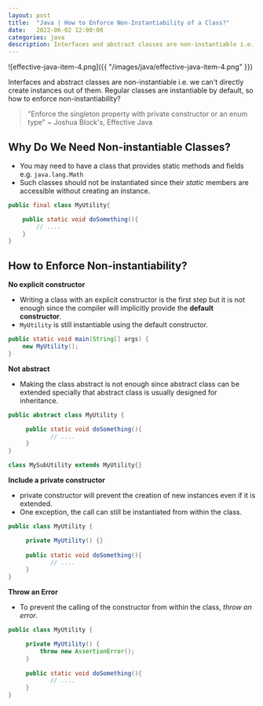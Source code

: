 ```yaml
---
layout: post
title:  "Java | How to Enforce Non-Instantiability of a Class?"
date:   2022-06-02 12:00:00
categories: java
description: Interfaces and abstract classes are non-instantiable i.e. we can't directly create instances out of them. Regular classes are instantiable by default, so how to enforce non-instantiability?  
---
```



![effective-java-item-4.png]({{ "/images/java/effective-java-item-4.png" }})

Interfaces and abstract classes are non-instantiable i.e. we can't directly create instances out of them. Regular classes are instantiable by default, so how to enforce non-instantiability? 

> "Enforce the singleton property with private constructor or an enum type" ~ Joshua Block's, Effective Java 

## Why Do We Need Non-instantiable Classes?

- You may need to have a class that provides static methods and fields e.g. `java.lang.Math`
- Such classes should not be instantiated since their *static* members are accessible without creating an instance.

```java
public final class MyUtility{

    public static void doSomething(){
        // ....
    }
}
```

##  How to Enforce Non-instantiability?  

**No explicit constructor**

- Writing a class with an explicit constructor is the first step but it is not enough since the compiler will implicitly provide the **default constructor**.
- `MyUtility` is still instantiable using the default constructor. 

```java
public static void main(String[] args) {
    new MyUtility();
}
```

**Not abstract**

- Making the class abstract is not enough since abstract class can be extended specially that abstract class is usually designed for inheritance. 

```java
public abstract class MyUtility {

	 public static void doSomething(){
	        // ....
	 }
}

class MySubUtility extends MyUtility{}
```

**Include a private constructor**

- private constructor will prevent the creation of new instances even if it is extended.
- One exception, the call can still be instantiated from within the class. 

```java
public class MyUtility {

	 private MyUtility() {}
	 
	 public static void doSomething(){
	        // ....
	 }
}
```

**Throw an Error**

- To prevent the calling of the constructor from within the class, _throw an error_.

```java
public class MyUtility {

	 private MyUtility() {
         throw new AssertionError();
     }
	 
	 public static void doSomething(){
	        // ....
	 }
}
```
